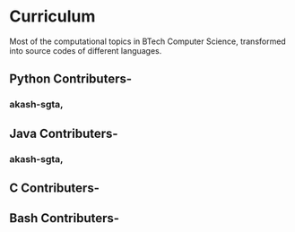 # Curriculum
Most of the computational topics in BTech Computer Science, transformed into source codes of different languages.

## Python Contributers-
### akash-sgta, 
## Java Contributers-
### akash-sgta, 
## C Contributers-
## Bash Contributers-
